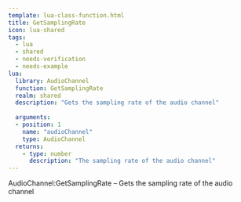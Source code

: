 ```yaml
---
template: lua-class-function.html
title: GetSamplingRate
icon: lua-shared
tags:
  - lua
  - shared
  - needs-verification
  - needs-example
lua:
  library: AudioChannel
  function: GetSamplingRate
  realm: shared
  description: "Gets the sampling rate of the audio channel"
  
  arguments:
  - position: 1
    name: "audioChannel"
    type: AudioChannel
  returns:
    - type: number
      description: "The sampling rate of the audio channel"
---
```


<div class="lua__search__keywords">
AudioChannel:GetSamplingRate &#x2013; Gets the sampling rate of the audio channel
</div>

